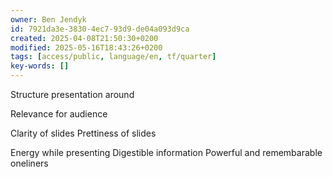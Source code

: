 ```yaml
---
owner: Ben Jendyk
id: 7921da3e-3830-4ec7-93d9-de04a093d9ca
created: 2025-04-08T21:50:30+0200
modified: 2025-05-16T18:43:26+0200
tags: [access/public, language/en, tf/quarter]
key-words: []
---
```


Structure presentation around

Relevance for audience

Clarity of slides
Prettiness of slides

Energy while presenting
Digestible information
Powerful and remembarable oneliners

